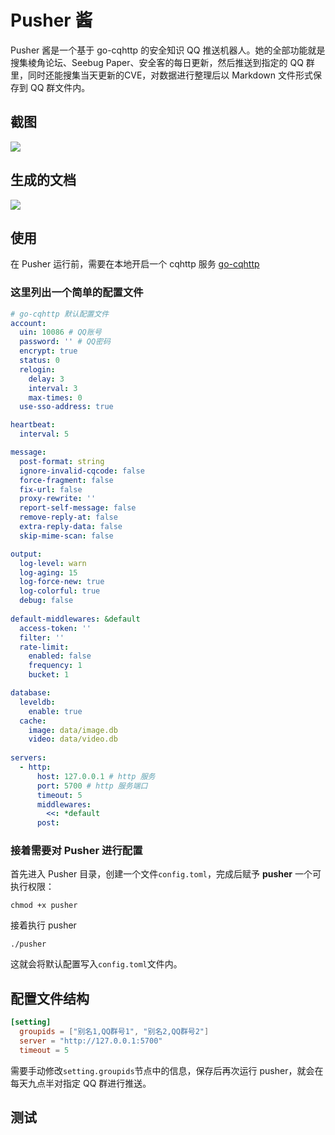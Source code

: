 # Pusher 酱
Pusher 酱是一个基于 go-cqhttp 的安全知识 QQ 推送机器人。她的全部功能就是搜集棱角论坛、Seebug Paper、安全客的每日更新，然后推送到指定的 QQ 群里，同时还能搜集当天更新的CVE，对数据进行整理后以 Markdown 文件形式保存到 QQ 群文件内。

## 截图

![](https://cdn.bingbingzi.cn/blog/20220114173218.png)

## 生成的文档

![](https://cdn.bingbingzi.cn/blog/20220114173307.png)
## 使用
在 Pusher 运行前，需要在本地开启一个 cqhttp 服务 [go-cqhttp](https://github.com/Mrs4s/go-cqhttp) 

### 这里列出一个简单的配置文件
```yaml
# go-cqhttp 默认配置文件
account:
  uin: 10086 # QQ账号
  password: '' # QQ密码
  encrypt: true
  status: 0
  relogin:
    delay: 3
    interval: 3
    max-times: 0
  use-sso-address: true

heartbeat:
  interval: 5

message:
  post-format: string
  ignore-invalid-cqcode: false
  force-fragment: false
  fix-url: false
  proxy-rewrite: ''
  report-self-message: false
  remove-reply-at: false
  extra-reply-data: false
  skip-mime-scan: false

output:
  log-level: warn
  log-aging: 15
  log-force-new: true
  log-colorful: true
  debug: false
  
default-middlewares: &default
  access-token: ''
  filter: ''
  rate-limit:
    enabled: false
    frequency: 1
    bucket: 1

database:
  leveldb:
    enable: true
  cache:
    image: data/image.db
    video: data/video.db
    
servers:
  - http:
      host: 127.0.0.1 # http 服务
      port: 5700 # http 服务端口
      timeout: 5
      middlewares:
        <<: *default
      post:
```

### 接着需要对 Pusher 进行配置

首先进入 Pusher 目录，创建一个文件`config.toml`，完成后赋予 **pusher** 一个可执行权限：

```shell
chmod +x pusher
```

接着执行 pusher 
```shell
./pusher
```
这就会将默认配置写入`config.toml`文件内。

## 配置文件结构
```toml
[setting]
  groupids = ["别名1,QQ群号1", "别名2,QQ群号2"]
  server = "http://127.0.0.1:5700"
  timeout = 5
```

需要手动修改`setting.groupids`节点中的信息，保存后再次运行 pusher，就会在每天九点半对指定 QQ 群进行推送。

## 测试

